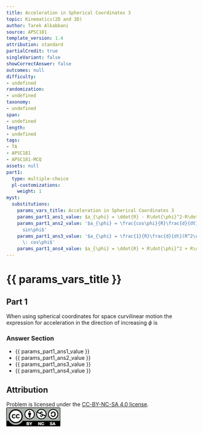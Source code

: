 ```yaml
---
title: Acceleration in Spherical Coordinates 3
topic: Kinematics(2D and 3D)
author: Tarek Alkabbani
source: APSC181
template_version: 1.4
attribution: standard
partialCredit: true
singleVariant: false
showCorrectAnswer: false
outcomes: null
difficulty:
- undefined
randomization:
- undefined
taxonomy:
- undefined
span:
- undefined
length:
- undefined
tags:
- TA
- APSC181
- APSC181-MCQ
assets: null
part1:
  type: multiple-choice
  pl-customizations:
    weight: 1
myst:
  substitutions:
    params_vars_title: Acceleration in Spherical Coordinates 3
    params_part1_ans1_value: $a_{\phi} = \ddot{R} - R\dot{\phi}^2-R\dot{\theta}^2\:cos^2\phi$
    params_part1_ans2_value: '$a_{\phi} = \frac{cos\phi}{R}\frac{d}{dt}(R^2\dot{\theta})-2R\dot{\theta}\dot{\phi}\:
      sin\phi$'
    params_part1_ans3_value: '$a_{\phi} = \frac{1}{R}\frac{d}{dt}(R^2\dot{\phi})+R\dot{\theta}^2\:sin\phi
      \: cos\phi$'
    params_part1_ans4_value: $a_{\phi} = \ddot{R} + R\dot{\phi}^2 + R\dot{\theta}^2cos^2\phi$
---
```

# {{ params_vars_title }}

## Part 1

When using spherical coordinates for space curvilinear motion the expression for acceleration in the direction of increasing $\phi$ is

### Answer Section

- {{ params_part1_ans1_value }}
- {{ params_part1_ans2_value }}
- {{ params_part1_ans3_value }}
- {{ params_part1_ans4_value }}

## Attribution

Problem is licensed under the [CC-BY-NC-SA 4.0 license](https://creativecommons.org/licenses/by-nc-sa/4.0/).<br> ![The Creative Commons 4.0 license requiring attribution-BY, non-commercial-NC, and share-alike-SA license.](https://raw.githubusercontent.com/firasm/bits/master/by-nc-sa.png)